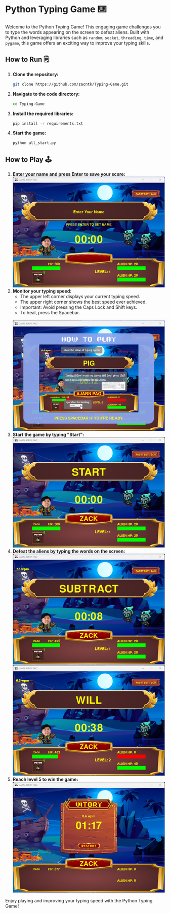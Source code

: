 # Python Typing Game ⌨️

Welcome to the Python Typing Game! This engaging game challenges you to type the words appearing on the screen to defeat aliens. Built with Python and leveraging libraries such as `random`, `socket`, `threading`, `time`, and `pygame`, this game offers an exciting way to improve your typing skills.

## How to Run 🗒

1. **Clone the repository:**
    ```bash
    git clone https://github.com/zacntk/Typing-Game.git
    ```
2. **Navigate to the code directory:**
    ```bash
    cd Typing-Game
    ```
3. **Install the required libraries:**
    ```bash
    pip install -r requirements.txt
    ```
4. **Start the game:**
    ```bash
    python all_start.py
    ```

## How to Play 🕹

1. **Enter your name and press Enter to save your score:**
    <br>
    <img src="https://github.com/zacntk/Typing-Game/blob/main/readme-img/EnterName.png" alt="Enter Name" />
    <br>
2. **Monitor your typing speed:**
    - The upper left corner displays your current typing speed.
    - The upper right corner shows the best speed ever achieved.
    - Important: Avoid pressing the Caps Lock and Shift keys.
    - To heal, press the Spacebar.
    <br>
    <img src="https://github.com/zacntk/Typing-Game/blob/main/readme-img/Tutorial_1.png" alt="Tutorial" />
    <br>
3. **Start the game by typing "Start":**
    <br>
    <img src="https://github.com/zacntk/Typing-Game/blob/main/readme-img/Start.png" alt="Start Game" />
    <br>
4. **Defeat the aliens by typing the words on the screen:**
    <br>
    <img src="https://github.com/zacntk/Typing-Game/blob/main/readme-img/GamePlay_1.png" alt="Gameplay 1" />
    <img src="https://github.com/zacntk/Typing-Game/blob/main/readme-img/GamePlay_2.png" alt="Gameplay 2" />
    <br>
5. **Reach level 5 to win the game:**
    <br>
    <img src="https://github.com/zacntk/Typing-Game/blob/main/readme-img/GameEnd.png" alt="Game End" />
    <br>

Enjoy playing and improving your typing speed with the Python Typing Game!
